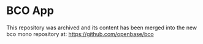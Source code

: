 # BCO App

This repository was archived and its content has been merged into the new bco mono repository at: https://github.com/openbase/bco